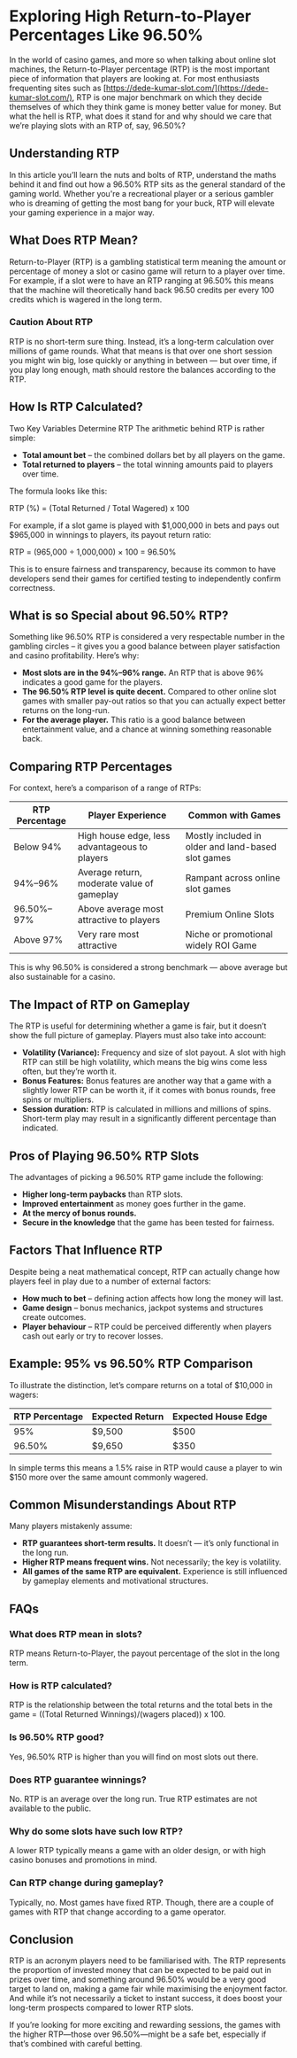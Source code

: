 # **Exploring High Return-to-Player Percentages Like 96.50%**

In the world of casino games, and more so when talking about online slot machines, the Return-to-Player percentage (RTP) is the most important piece of information that players are looking at. For most enthusiasts frequenting sites such as [https://dede-kumar-slot.com/](https://dede-kumar-slot.com/), RTP is one major benchmark on which they decide themselves of which they think game is money better value for money. But what the hell is RTP, what does it stand for and why should we care that we’re playing slots with an RTP of, say, 96.50%?

## **Understanding RTP**

In this article you’ll learn the nuts and bolts of RTP, understand the maths behind it and find out how a 96.50% RTP sits as the general standard of the gaming world. Whether you're a recreational player or a serious gambler who is dreaming of getting the most bang for your buck, RTP will elevate your gaming experience in a major way.

## **What Does RTP Mean?**

Return-to-Player (RTP) is a gambling statistical term meaning the amount or percentage of money a slot or casino game will return to a player over time. For example, if a slot were to have an RTP ranging at 96.50% this means that the machine will theoretically hand back 96.50 credits per every 100 credits which is wagered in the long term.

### **Caution About RTP**

RTP is no short-term sure thing. Instead, it’s a long-term calculation over millions of game rounds. What that means is that over one short session you might win big, lose quickly or anything in between — but over time, if you play long enough, math should restore the balances according to the RTP.

## **How Is RTP Calculated?**

Two Key Variables Determine RTP The arithmetic behind RTP is rather simple:

- **Total amount bet** – the combined dollars bet by all players on the game.
- **Total returned to players** – the total winning amounts paid to players over time.

The formula looks like this:

RTP (%) = (Total Returned / Total Wagered) x 100

For example, if a slot game is played with $1,000,000 in bets and pays out $965,000 in winnings to players, its payout return ratio:

RTP = (965,000 ÷ 1,000,000) × 100 = 96.50%

This is to ensure fairness and transparency, because its common to have developers send their games for certified testing to independently confirm correctness.

## **What is so Special about 96.50% RTP?**

Something like 96.50% RTP is considered a very respectable number in the gambling circles – it gives you a good balance between player satisfaction and casino profitability. Here’s why:

- **Most slots are in the 94%–96% range.** An RTP that is above 96% indicates a good game for the players.
- **The 96.50% RTP level is quite decent.** Compared to other online slot games with smaller pay-out ratios so that you can actually expect better returns on the long-run.
- **For the average player.** This ratio is a good balance between entertainment value, and a chance at winning something reasonable back.

## **Comparing RTP Percentages**

For context, here’s a comparison of a range of RTPs:

| RTP Percentage | Player Experience | Common with Games |
| --- | --- | --- |
| Below 94% | High house edge, less advantageous to players | Mostly included in older and land-based slot games |
| 94%–96% | Average return, moderate value of gameplay | Rampant across online slot games |
| 96.50%–97% | Above average most attractive to players | Premium Online Slots |
| Above 97% | Very rare most attractive | Niche or promotional widely ROI Game |

This is why 96.50% is considered a strong benchmark — above average but also sustainable for a casino.

## **The Impact of RTP on Gameplay**

The RTP is useful for determining whether a game is fair, but it doesn’t show the full picture of gameplay. Players must also take into account:

- **Volatility (Variance):** Frequency and size of slot payout. A slot with high RTP can still be high volatility, which means the big wins come less often, but they’re worth it.
- **Bonus Features:** Bonus features are another way that a game with a slightly lower RTP can be worth it, if it comes with bonus rounds, free spins or multipliers.
- **Session duration:** RTP is calculated in millions and millions of spins. Short-term play may result in a significantly different percentage than indicated.

## **Pros of Playing 96.50% RTP Slots**

The advantages of picking a 96.50% RTP game include the following:

- **Higher long-term paybacks** than RTP slots.
- **Improved entertainment** as money goes further in the game.
- **At the mercy of bonus rounds.**
- **Secure in the knowledge** that the game has been tested for fairness.

## **Factors That Influence RTP**

Despite being a neat mathematical concept, RTP can actually change how players feel in play due to a number of external factors:

- **How much to bet** – defining action affects how long the money will last.
- **Game design** – bonus mechanics, jackpot systems and structures create outcomes.
- **Player behaviour** – RTP could be perceived differently when players cash out early or try to recover losses.

## **Example: 95% vs 96.50% RTP Comparison**

To illustrate the distinction, let’s compare returns on a total of $10,000 in wagers:

| RTP Percentage | Expected Return | Expected House Edge |
| --- | --- | --- |
| 95% | $9,500 | $500 |
| 96.50% | $9,650 | $350 |

In simple terms this means a 1.5% raise in RTP would cause a player to win $150 more over the same amount commonly wagered.

## **Common Misunderstandings About RTP**

Many players mistakenly assume:

- **RTP guarantees short-term results.** It doesn’t — it’s only functional in the long run.
- **Higher RTP means frequent wins.** Not necessarily; the key is volatility.
- **All games of the same RTP are equivalent.** Experience is still influenced by gameplay elements and motivational structures.

## **FAQs**

### **What does RTP mean in slots?**

RTP means Return-to-Player, the payout percentage of the slot in the long term.

### **How is RTP calculated?**

RTP is the relationship between the total returns and the total bets in the game = ((Total Returned Winnings)/(wagers placed)) x 100.

### **Is 96.50% RTP good?**

Yes, 96.50% RTP is higher than you will find on most slots out there.

### **Does RTP guarantee winnings?**

No. RTP is an average over the long run. True RTP estimates are not available to the public.

### **Why do some slots have such low RTP?**

A lower RTP typically means a game with an older design, or with high casino bonuses and promotions in mind.

### **Can RTP change during gameplay?**

Typically, no. Most games have fixed RTP. Though, there are a couple of games with RTP that change according to a game operator.

## **Conclusion**

RTP is an acronym players need to be familiarised with. The RTP represents the proportion of invested money that can be expected to be paid out in prizes over time, and something around 96.50% would be a very good target to land on, making a game fair while maximising the enjoyment factor. And while it’s not necessarily a ticket to instant success, it does boost your long-term prospects compared to lower RTP slots.

If you’re looking for more exciting and rewarding sessions, the games with the higher RTP—those over 96.50%—might be a safe bet, especially if that’s combined with careful betting.
